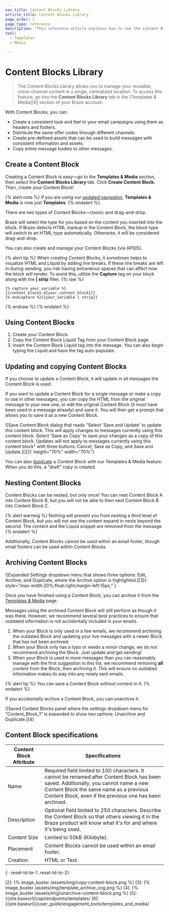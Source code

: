 ```yaml
---
nav_title: Content Blocks Library
article_title: Content Blocks Library
page_order: 1
page_type: reference
description: "This reference article explains how to use the Content Blocks Library to manage your reusable, cross-channel content in a single, centralized location."
tool: 
  - Templates
  - Media

---
```


# Content Blocks Library

> The Content Blocks Library allows you to manage your reusable, cross-channel content in a single, centralized location. To access this feature, go into the **Content Blocks Library** tab in the [Templates & Media][6] section of your Braze account.

With Content Blocks, you can:

- Create a consistent look and feel to your email campaigns using them as headers and footers.
- Distribute the same offer codes through different channels.
- Create pre-defined assets that can be used to build messages with consistent information and assets.
- Copy entire message bodies to other messages.

## Create a Content Block

Creating a Content Block is easy—go to the **Templates & Media** section, then select the **Content Blocks Library** tab. Click **Create Content Block.** Then, create your Content Block!

{% alert note %}
If you are using our [updated navigation]({{site.baseurl}}/navigation), **Templates & Media** is now just **Templates**.
{% endalert %}

There are two types of Content Blocks—classic and drag-and-drop. 

Braze will select the type for you based on the content you inserted into the block. If Braze detects HTML markup in the Content Block, the block type will switch to an HTML type automatically. Otherwise, it will be considered drag-and-drop.  

You can also create and manage your Content Blocks [via API][5].

{% alert tip %}
When creating Content Blocks, it sometimes helps to visualize HTML and Liquid by adding line breaks. If these line breaks are left in during sending, you risk having extraneous spaces that can affect how the block will render. To avoid this, utilize the **Capture** tag on your block along with the **&#124; strip** filter. 
{% raw %}
```
{% capture your_variable %}
{{content_blocks.${your_content_block}}}
{% endcapture %}{{your_variable | strip}}
```
{% endraw %}
{% endalert %}

## Using Content Blocks

1. Create your Content Block.
2. Copy the Content Block Liquid Tag from your Content Block page.
3. Insert the Content Block Liquid tag into the message. You can also begin typing the Liquid and have the tag auto-populate.

## Updating and copying Content Blocks

If you choose to update a Content Block, it will update in all messages the Content Block is used.

If you want to update a Content Block for a single message or make a copy to use in other messages, you can copy the HTML from the original message to your new one, or edit the original Content Block (it must have been used in a message already) and save it. You will then get a prompt that allows you to save it as a new Content Block.

![Save Content Block dialog that reads "Select 'Save and Update' to update this content block. This will apply changes to messages currently using this content block. Select 'Save as Copy' to save your changes as a copy of this content block. Updates will not apply to messages currently using this content block" with three buttons: Cancel, Save as Copy, and Save and Update.][2]{: height="70%" width="70%"}

You can also [duplicate]({{site.baseurl}}/user_guide/engagement_tools/templates_and_media/duplicate/) a Content Block with our Templates & Media feature. When you do this, a "draft" copy is created.

## Nesting Content Blocks

Content Blocks can be nested, but only once! You can nest Content Block A into Content Block B, but you will not be able to then nest Content Block B into Content Block C.

{% alert warning %}
Nothing will prevent you from nesting a third level of Content Block, but you will not see the content expand in nests beyond the second. The content and the Liquid snippet are removed from the message.
{% endalert %}

Additionally, Content Blocks cannot be used within an email footer, though email footers can be used within Content Blocks.

## Archiving Content Blocks

![Expanded Settings dropdown menu that shows three options: Edit, Archive, and Duplicate, where the Archive option is highlighted.][3]{: style="max-width:20%;float:right;margin-left:15px;" }

Once you have finished using a Content Block, you can archive it from the [Templates & Media]({{site.baseurl}}/user_guide/engagement_tools/templates_and_media/archive/) page.

Messages using the archived Content Block will still perform as though it was there. However, we recommend several best practices to ensure that outdated information is not accidentally included in your emails.

1. When your Block is only used in a few emails, we recommend archiving the outdated Block and updating your live messages with a newer Block that has not been archived.
2. When your Block only has a typo or needs a minor change, we do not recommend archiving the Block. Just update and get sending!
3. When your Block is used in more messages than you can reasonably manage with the first suggestion in this list, we recommend removing **all** content from the Block, then archiving it. This will ensure no outdated information makes its way into any newly sent emails.

{% alert tip %}
You can save a Content Block without content in it.
{% endalert %}

If you accidentally archive a Content Block, you can unarchive it.  

![Saved Content Blocks panel where the settings dropdown menu for "Content_Block_1" is expanded to show two options: Unarchive and Duplicate.][4]

## Content Block specifications

| Content Block Attribute | Specifications |
|---|---|
| Name | Required field limited to 100 characters. It cannot be renamed after Content Block has been saved. Additionally, you cannot name a new Content Block the same name as a previous Content Block, even if the previous one has been archived. |
| Description | Optional field limited to 250 characters. Describe the Content Block so that others viewing it in the Braze product will know what it's for and where it's being used. |
| Content Size | Limited to 50kB (Kilobyte). |
| Placement | Content Blocks cannot be used within an email footer. |
| Creation | HTML or Text. |
{: .reset-td-br-1 .reset-td-br-2}

[2]: {% image_buster /assets/img/copy-content-block.png %}
[3]: {% image_buster /assets/img/template_archive_cog.png %}
[4]: {% image_buster /assets/img/unarchive-content-block.png %}
[5]: {{site.baseurl}}/api/endpoints/templates/
[6]: {{site.baseurl}}/user_guide/engagement_tools/templates_and_media/
